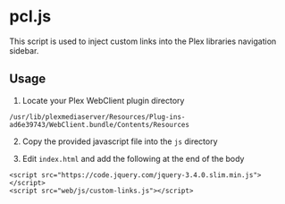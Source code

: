# pcl.js

This script is used to inject custom links into the Plex libraries navigation sidebar.

## Usage

1. Locate your Plex WebClient plugin directory

`/usr/lib/plexmediaserver/Resources/Plug-ins-ad6e39743/WebClient.bundle/Contents/Resources`

2. Copy the provided javascript file into the `js` directory

3. Edit `index.html` and add the following at the end of the body

```
<script src="https://code.jquery.com/jquery-3.4.0.slim.min.js"></script>
<script src="web/js/custom-links.js"></script>
```
